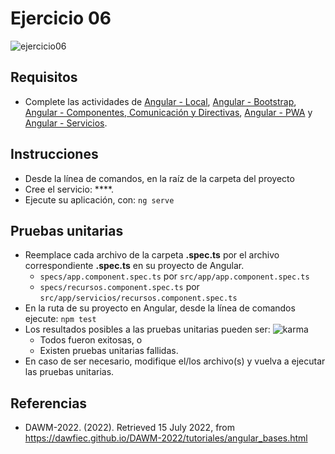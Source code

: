 # Ejercicio 06

![ejercicio06](imagenes/ejercicio06.png)


## Requisitos

* Complete las actividades de [Angular - Local](https://dawfiec.github.io/DAWM/tutoriales/angular_local.html), [Angular - Bootstrap](https://dawfiec.github.io/DAWM/tutoriales/angular_bootstrap.html), [Angular - Componentes, Comunicación y Directivas](https://dawfiec.github.io/DAWM/tutoriales/angular_bases.html), [Angular - PWA](https://dawfiec.github.io/DAWM/tutoriales/angular_pwa.html) y [Angular - Servicios](https://dawfiec.github.io/DAWM/tutoriales/angular_servicios.html).

## Instrucciones

* Desde la línea de comandos, en la raíz de la carpeta del proyecto 
* Cree el servicio: ****.
* Ejecute su aplicación, con: `ng serve`


## Pruebas unitarias

* Reemplace cada archivo de la carpeta **.spec.ts** por el archivo correspondiente **.spec.ts** en su proyecto de Angular.
	+ `specs/app.component.spec.ts` por `src/app/app.component.spec.ts`
	+ `specs/recursos.component.spec.ts` por `src/app/servicios/recursos.component.spec.ts`
* En la ruta de su proyecto en Angular, desde la línea de comandos ejecute: `npm test`
* Los resultados posibles a las pruebas unitarias pueden ser: 
	![karma](imagenes/karma.png)
	+ Todos fueron exitosas, o
	+ Existen pruebas unitarias fallidas.
* En caso de ser necesario, modifique el/los archivo(s) y vuelva a ejecutar las pruebas unitarias. 

## Referencias 

* DAWM-2022. (2022). Retrieved 15 July 2022, from https://dawfiec.github.io/DAWM-2022/tutoriales/angular_bases.html
